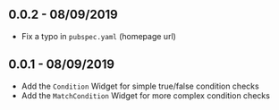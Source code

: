 ## 0.0.2 - 08/09/2019

* Fix a typo in `pubspec.yaml` (homepage url)

## 0.0.1 - 08/09/2019

* Add the `Condition` Widget for simple true/false condition checks
* Add the `MatchCondition` Widget for more complex condition checks
